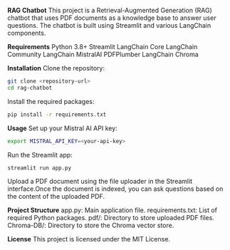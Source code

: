 **RAG Chatbot**
This project is a Retrieval-Augmented Generation (RAG) chatbot that uses PDF documents as a knowledge base to answer user questions. The chatbot is built using Streamlit and various LangChain components.

**Requirements**
Python 3.8+
Streamlit
LangChain Core
LangChain Community
LangChain MistralAI
PDFPlumber
LangChain Chroma

**Installation**
Clone the repository:

```bash
git clone <repository-url>
cd rag-chatbot
```
Install the required packages:
```bash
pip install -r requirements.txt
```
**Usage**
Set up your Mistral AI API key:
```bash
export MISTRAL_API_KEY=<your-api-key>
```

Run the Streamlit app:
```bash
streamlit run app.py
```

Upload a PDF document using the file uploader in the Streamlit interface.Once the document is indexed, you can ask questions based on the content of the uploaded PDF.

**Project Structure**
app.py: Main application file.
requirements.txt: List of required Python packages.
pdf/: Directory to store uploaded PDF files.
Chroma-DB/: Directory to store the Chroma vector store.

**License**
This project is licensed under the MIT License.
